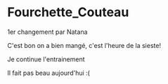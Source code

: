 # Fourchette_Couteau

1er changement par Natana

C'est bon on a bien mangé, c'est l'heure de la sieste!

Je continue l'entrainement

Il fait pas beau aujourd'hui :(
